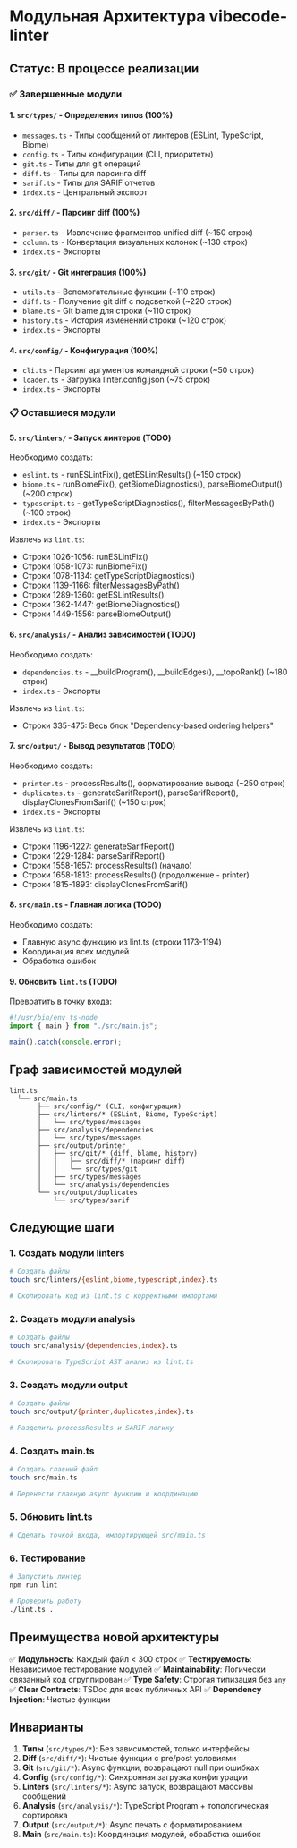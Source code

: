 # Модульная Архитектура vibecode-linter

## Статус: В процессе реализации

### ✅ Завершенные модули

#### 1. `src/types/` - Определения типов (100%)
- `messages.ts` - Типы сообщений от линтеров (ESLint, TypeScript, Biome)
- `config.ts` - Типы конфигурации (CLI, приоритеты)
- `git.ts` - Типы для git операций
- `diff.ts` - Типы для парсинга diff
- `sarif.ts` - Типы для SARIF отчетов
- `index.ts` - Центральный экспорт

#### 2. `src/diff/` - Парсинг diff (100%)
- `parser.ts` - Извлечение фрагментов unified diff (~150 строк)
- `column.ts` - Конвертация визуальных колонок (~130 строк)
- `index.ts` - Экспорты

#### 3. `src/git/` - Git интеграция (100%)
- `utils.ts` - Вспомогательные функции (~110 строк)
- `diff.ts` - Получение git diff с подсветкой (~220 строк)
- `blame.ts` - Git blame для строки (~110 строк)
- `history.ts` - История изменений строки (~120 строк)
- `index.ts` - Экспорты

#### 4. `src/config/` - Конфигурация (100%)
- `cli.ts` - Парсинг аргументов командной строки (~50 строк)
- `loader.ts` - Загрузка linter.config.json (~75 строк)
- `index.ts` - Экспорты

### 📋 Оставшиеся модули

#### 5. `src/linters/` - Запуск линтеров (TODO)
Необходимо создать:
- `eslint.ts` - runESLintFix(), getESLintResults() (~150 строк)
- `biome.ts` - runBiomeFix(), getBiomeDiagnostics(), parseBiomeOutput() (~200 строк)
- `typescript.ts` - getTypeScriptDiagnostics(), filterMessagesByPath() (~100 строк)
- `index.ts` - Экспорты

Извлечь из `lint.ts`:
- Строки 1026-1056: runESLintFix()
- Строки 1058-1073: runBiomeFix()
- Строки 1078-1134: getTypeScriptDiagnostics()
- Строки 1139-1166: filterMessagesByPath()
- Строки 1289-1360: getESLintResults()
- Строки 1362-1447: getBiomeDiagnostics()
- Строки 1449-1556: parseBiomeOutput()

#### 6. `src/analysis/` - Анализ зависимостей (TODO)
Необходимо создать:
- `dependencies.ts` - __buildProgram(), __buildEdges(), __topoRank() (~180 строк)
- `index.ts` - Экспорты

Извлечь из `lint.ts`:
- Строки 335-475: Весь блок "Dependency-based ordering helpers"

#### 7. `src/output/` - Вывод результатов (TODO)
Необходимо создать:
- `printer.ts` - processResults(), форматирование вывода (~250 строк)
- `duplicates.ts` - generateSarifReport(), parseSarifReport(), displayClonesFromSarif() (~150 строк)
- `index.ts` - Экспорты

Извлечь из `lint.ts`:
- Строки 1196-1227: generateSarifReport()
- Строки 1229-1284: parseSarifReport()
- Строки 1558-1657: processResults() (начало)
- Строки 1658-1813: processResults() (продолжение - printer)
- Строки 1815-1893: displayClonesFromSarif()

#### 8. `src/main.ts` - Главная логика (TODO)
Необходимо создать:
- Главную async функцию из lint.ts (строки 1173-1194)
- Координация всех модулей
- Обработка ошибок

#### 9. Обновить `lint.ts` (TODO)
Превратить в точку входа:
```typescript
#!/usr/bin/env ts-node
import { main } from "./src/main.js";

main().catch(console.error);
```

## Граф зависимостей модулей

```
lint.ts
  └── src/main.ts
       ├── src/config/* (CLI, конфигурация)
       ├── src/linters/* (ESLint, Biome, TypeScript)
       │   └── src/types/messages
       ├── src/analysis/dependencies
       │   └── src/types/messages
       ├── src/output/printer
       │   ├── src/git/* (diff, blame, history)
       │   │   ├── src/diff/* (парсинг diff)
       │   │   └── src/types/git
       │   ├── src/types/messages
       │   └── src/analysis/dependencies
       └── src/output/duplicates
           └── src/types/sarif
```

## Следующие шаги

### 1. Создать модули linters
```bash
# Создать файлы
touch src/linters/{eslint,biome,typescript,index}.ts

# Скопировать код из lint.ts с корректными импортами
```

### 2. Создать модули analysis
```bash
# Создать файлы
touch src/analysis/{dependencies,index}.ts

# Скопировать TypeScript AST анализ из lint.ts
```

### 3. Создать модули output
```bash
# Создать файлы
touch src/output/{printer,duplicates,index}.ts

# Разделить processResults и SARIF логику
```

### 4. Создать main.ts
```bash
# Создать главный файл
touch src/main.ts

# Перенести главную async функцию и координацию
```

### 5. Обновить lint.ts
```bash
# Сделать точкой входа, импортирующей src/main.ts
```

### 6. Тестирование
```bash
# Запустить линтер
npm run lint

# Проверить работу
./lint.ts .
```

## Преимущества новой архитектуры

✅ **Модульность**: Каждый файл < 300 строк
✅ **Тестируемость**: Независимое тестирование модулей
✅ **Maintainability**: Логически связанный код сгруппирован
✅ **Type Safety**: Строгая типизация без `any`
✅ **Clear Contracts**: TSDoc для всех публичных API
✅ **Dependency Injection**: Чистые функции

## Инварианты

1. **Типы** (`src/types/*`): Без зависимостей, только интерфейсы
2. **Diff** (`src/diff/*`): Чистые функции с pre/post условиями
3. **Git** (`src/git/*`): Async функции, возвращают null при ошибках
4. **Config** (`src/config/*`): Синхронная загрузка конфигурации
5. **Linters** (`src/linters/*`): Async запуск, возвращают массивы сообщений
6. **Analysis** (`src/analysis/*`): TypeScript Program + топологическая сортировка
7. **Output** (`src/output/*`): Async печать с форматированием
8. **Main** (`src/main.ts`): Координация модулей, обработка ошибок

